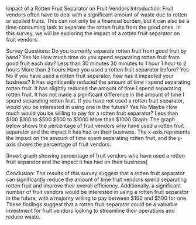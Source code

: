 Impact of a Rotten Fruit Separator on Fruit Vendors
Introduction:
Fruit vendors often have to deal with a significant amount of waste due to rotten or spoiled fruits. This can not only be a financial burden, but it can also be a time-consuming task to separate the rotten fruits from the good ones. In this survey, we will be exploring the impact of a rotten fruit separator on fruit vendors.

Survey Questions:
Do you currently separate rotten fruit from good fruit by hand?
Yes
No
How much time do you spend separating rotten fruit from good fruit each day?
Less than 30 minutes
30 minutes to 1 hour
1 hour to 2 hours
More than 2 hours
Have you used a rotten fruit separator before?
Yes
No
If you have used a rotten fruit separator, how has it impacted your business?
It has significantly reduced the amount of time I spend separating rotten fruit.
It has slightly reduced the amount of time I spend separating rotten fruit.
It has not made a significant difference in the amount of time I spend separating rotten fruit.
If you have not used a rotten fruit separator, would you be interested in using one in the future?
Yes
No
Maybe
How much would you be willing to pay for a rotten fruit separator?
Less than $100
$100 to $500
$500 to $1000
More than $1000
Graph:
The graph below shows the percentage of fruit vendors who have used a rotten fruit separator and the impact it has had on their business. The x-axis represents the impact on the amount of time spent separating rotten fruit, and the y-axis shows the percentage of fruit vendors.

[Insert graph showing percentage of fruit vendors who have used a rotten fruit separator and the impact it has had on their business]

Conclusion:
The results of this survey suggest that a rotten fruit separator can significantly reduce the amount of time fruit vendors spend separating rotten fruit and improve their overall efficiency. Additionally, a significant number of fruit vendors would be interested in using a rotten fruit separator in the future, with a majority willing to pay between $100 and $500 for one. These findings suggest that a rotten fruit separator could be a valuable investment for fruit vendors looking to streamline their operations and reduce waste.
